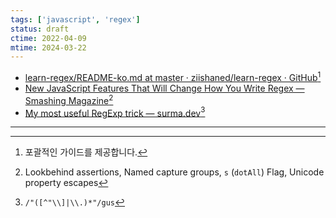 ```yaml
---
tags: ['javascript', 'regex']
status: draft
ctime: 2022-04-09
mtime: 2024-03-22
---
```


- [learn-regex/README-ko.md at master · ziishaned/learn-regex · GitHub](https://github.com/ziishaned/learn-regex/blob/master/translations/README-ko.md)[^3-1]
- [New JavaScript Features That Will Change How You Write Regex — Smashing Magazine](https://www.smashingmagazine.com/2019/02/regexp-features-regular-expressions/)[^3-2]
- [My most useful RegExp trick — surma.dev](https://surma.dev/things/regexp-quote/)[^3-3]

---

[^3-1]: 포괄적인 가이드를 제공합니다. 
[^3-2]: Lookbehind assertions, Named capture groups, `s` (`dotAll`) Flag, Unicode property escapes
[^3-3]: `/"([^"\\]|\\.)*"/gus`